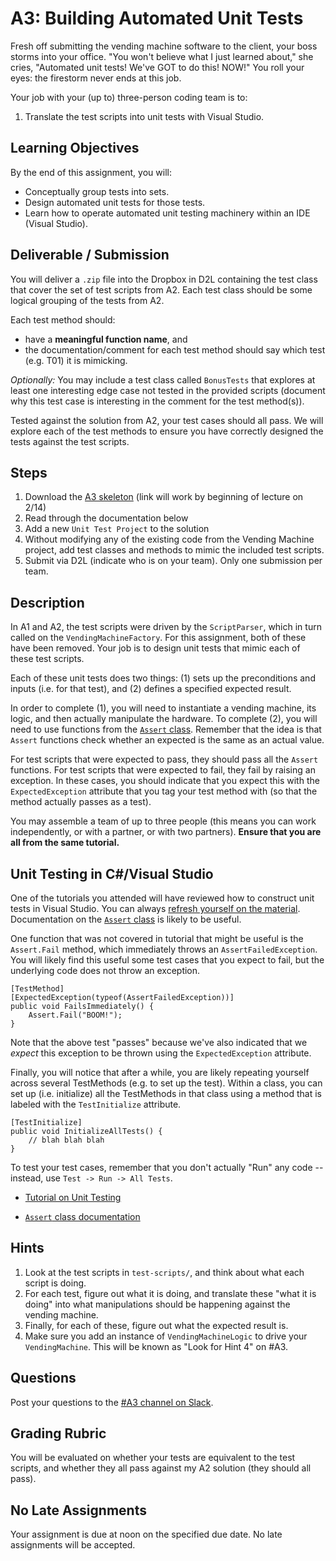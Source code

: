 # A3: Building Automated Unit Tests

Fresh off submitting the vending machine software to the client, your boss storms into your office. "You won't believe what I just learned about," she cries, "Automated unit tests! We've GOT to do this! NOW!" You roll your eyes: the firestorm never ends at this job.

Your job with your (up to) three-person coding team is to:

1. Translate the test scripts into unit tests with Visual Studio.

## Learning Objectives

By the end of this assignment, you will:

* Conceptually group tests into sets.
* Design automated unit tests for those tests.
* Learn how to operate automated unit testing machinery within an IDE (Visual Studio).

## Deliverable / Submission

You will deliver a `.zip` file into the Dropbox in D2L containing the test class that cover the set of test scripts from A2. Each test class should be some logical grouping of the tests from A2.

Each test method should:

* have a **meaningful function name**, and 
* the documentation/comment for each test method should say which test (e.g. T01) it is mimicking.

_Optionally:_ You may include a test class called `BonusTests` that explores at least one interesting edge case not tested in the provided scripts (document why this test case is interesting in the comment for the test method(s)).

Tested against the solution from A2, your test cases should all pass. We will explore each of the test methods to ensure you have correctly designed the tests against the test scripts.

## Steps

1. Download the [A3 skeleton](https://hcitang.org/uploads/Teaching/seng301-asgn3.vstudio.zip) (link will work by beginning of lecture on 2/14)
2. Read through the documentation below
3. Add a new `Unit Test Project` to the solution
4. Without modifying any of the existing code from the Vending Machine project, add test classes and methods to mimic the included test scripts.
5. Submit via D2L (indicate who is on your team). Only one submission per team.

## Description

In A1 and A2, the test scripts were driven by the `ScriptParser`, which in turn called on the `VendingMachineFactory`. For this assignment, both of these have been removed. Your job is to design unit tests that mimic each of these test scripts.

Each of these unit tests does two things: (1) sets up the preconditions and inputs (i.e. for that test), and (2) defines a specified expected result.

In order to complete (1), you will need to instantiate a vending machine, its logic, and then actually manipulate the hardware. To complete (2), you will need to use functions from the [`Assert` class](https://msdn.microsoft.com/en-us/library/microsoft.visualstudio.testtools.unittesting.assert.aspx). Remember that the idea is that `Assert` functions check whether an expected is the same as an actual value.

For test scripts that were expected to pass, they should pass all the `Assert` functions. For test scripts that were expected to fail, they fail by raising an exception. In these cases, you should indicate that you expect this with the `ExpectedException` attribute that you tag your test method with (so that the method actually passes as a test).

You may assemble a team of up to three people (this means you can work independently, or with a partner, or with two partners). **Ensure that you are all from the same tutorial.**

## Unit Testing in C#/Visual Studio

One of the tutorials you attended will have reviewed how to construct unit tests in Visual Studio. You can always [refresh yourself on the material](https://msdn.microsoft.com/en-us/library/hh694602.aspx?f=255&MSPPError=-2147217396). Documentation on the [`Assert` class](https://msdn.microsoft.com/en-us/library/microsoft.visualstudio.testtools.unittesting.assert.aspx) is likely to be useful.

One function that was not covered in tutorial that might be useful is the `Assert.Fail` method, which immediately throws an `AssertFailedException`. You will likely find this useful some test cases that you expect to fail, but the underlying code does not throw an exception.

```
[TestMethod]
[ExpectedException(typeof(AssertFailedException))]
public void FailsImmediately() {
    Assert.Fail("BOOM!");
}
```

Note that the above test "passes" because we've also indicated that we _expect_ this exception to be thrown using the `ExpectedException` attribute.

Finally, you will notice that after a while, you are likely repeating yourself across several TestMethods (e.g. to set up the test). Within a class, you can set up (i.e. initialize) all the TestMethods in that class using a method that is labeled with the `TestInitialize` attribute.

```
[TestInitialize]
public void InitializeAllTests() {
    // blah blah blah
}
```

To test your test cases, remember that you don't actually "Run" any code -- instead, use `Test -> Run -> All Tests`.

* [Tutorial on Unit Testing](https://msdn.microsoft.com/en-us/library/hh694602.aspx?f=255&MSPPError=-2147217396)

* [`Assert` class documentation](https://msdn.microsoft.com/en-us/library/microsoft.visualstudio.testtools.unittesting.assert.aspx)

## Hints

1. Look at the test scripts in `test-scripts/`, and think about what each script is doing.
2. For each test, figure out what it is doing, and translate these "what it is doing" into what manipulations should be happening against the vending machine.
3. Finally, for each of these, figure out what the expected result is.
4. Make sure you add an instance of `VendingMachineLogic` to drive your `VendingMachine`. This will be known as "Look for Hint 4" on #A3.

## Questions

Post your questions to the [#A3 channel on Slack](https://seng301.slack.com/messages/a3/details/).

## Grading Rubric

You will be evaluated on whether your tests are equivalent to the test scripts, and whether they all pass against my A2 solution (they should all pass).

## No Late Assignments

Your assignment is due at noon on the specified due date. No late assignments will be accepted.